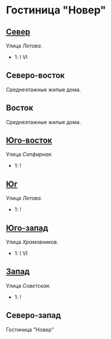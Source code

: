 # Гостиница "Новер"

## [Север](./590070.md)

Улица *Летова*.

* 1:    I   VI

## Северо-восток

Среднеэтажные жилые дома.

## Восток

Среднеэтажные жилые дома.

## [Юго-восток](./595085.md)

Улица *Сапфирная*.

* 1:    !

## [Юг](./590085.md)

Улица *Летова*.

* 1:    !

## [Юго-запад](./585085.md)

Улица *Храмовников*.

* 1:    I   VI

## [Запад](./585080.md)

Улица *Советская*.

* 1:    !

## Северо-запад

Гостиница "Новер"
